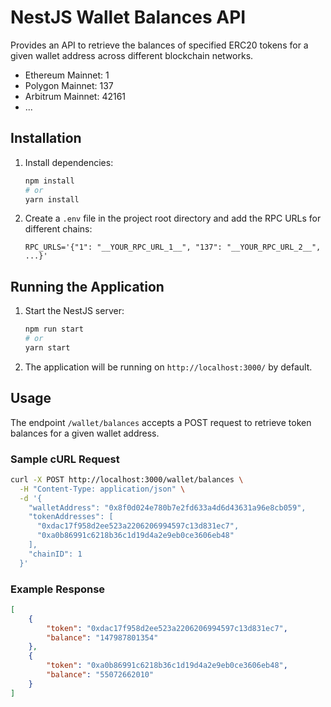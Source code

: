 # NestJS Wallet Balances API

Provides an API to retrieve the balances of specified ERC20 tokens for a given wallet address across different blockchain networks.

- Ethereum Mainnet: 1
- Polygon Mainnet: 137
- Arbitrum Mainnet: 42161
- ...

## Installation

1. Install dependencies:
   ```sh
   npm install
   # or
   yarn install
   ```

2. Create a `.env` file in the project root directory and add the RPC URLs for different chains:
   ```
   RPC_URLS='{"1": "__YOUR_RPC_URL_1__", "137": "__YOUR_RPC_URL_2__", ...}'
   ```

## Running the Application

1. Start the NestJS server:
   ```sh
   npm run start
   # or
   yarn start
   ```

2. The application will be running on `http://localhost:3000/` by default.

## Usage

The endpoint `/wallet/balances` accepts a POST request to retrieve token balances for a given wallet address.

### Sample cURL Request

```sh
curl -X POST http://localhost:3000/wallet/balances \
  -H "Content-Type: application/json" \
  -d '{
    "walletAddress": "0x8f0d024e780b7e2fd633a4d6d43631a96e8cb059",
    "tokenAddresses": [
      "0xdac17f958d2ee523a2206206994597c13d831ec7",
      "0xa0b86991c6218b36c1d19d4a2e9eb0ce3606eb48"
    ],
    "chainID": 1
  }'
```

### Example Response

```json
[
    {
        "token": "0xdac17f958d2ee523a2206206994597c13d831ec7",
        "balance": "147987801354"
    },
    {
        "token": "0xa0b86991c6218b36c1d19d4a2e9eb0ce3606eb48",
        "balance": "55072662010"
    }
]
```
